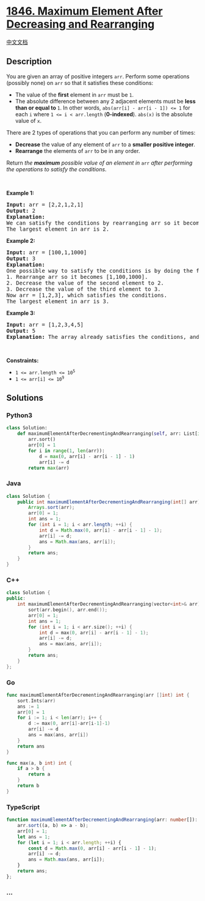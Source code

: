 # [1846. Maximum Element After Decreasing and Rearranging](https://leetcode.com/problems/maximum-element-after-decreasing-and-rearranging)

[中文文档](/solution/1800-1899/1846.Maximum%20Element%20After%20Decreasing%20and%20Rearranging/README.md)

## Description

<p>You are given an array of positive integers <code>arr</code>. Perform some operations (possibly none) on <code>arr</code> so that it satisfies these conditions:</p>

<ul>
	<li>The value of the <strong>first</strong> element in <code>arr</code> must be <code>1</code>.</li>
	<li>The absolute difference between any 2 adjacent elements must be <strong>less than or equal to </strong><code>1</code>. In other words, <code>abs(arr[i] - arr[i - 1]) &lt;= 1</code> for each <code>i</code> where <code>1 &lt;= i &lt; arr.length</code> (<strong>0-indexed</strong>). <code>abs(x)</code> is the absolute value of <code>x</code>.</li>
</ul>

<p>There are 2 types of operations that you can perform any number of times:</p>

<ul>
	<li><strong>Decrease</strong> the value of any element of <code>arr</code> to a <strong>smaller positive integer</strong>.</li>
	<li><strong>Rearrange</strong> the elements of <code>arr</code> to be in any order.</li>
</ul>

<p>Return <em>the <strong>maximum</strong> possible value of an element in </em><code>arr</code><em> after performing the operations to satisfy the conditions</em>.</p>

<p>&nbsp;</p>
<p><strong class="example">Example 1:</strong></p>

<pre>
<strong>Input:</strong> arr = [2,2,1,2,1]
<strong>Output:</strong> 2
<strong>Explanation:</strong> 
We can satisfy the conditions by rearranging arr so it becomes [1,2,2,2,1].
The largest element in arr is 2.
</pre>

<p><strong class="example">Example 2:</strong></p>

<pre>
<strong>Input:</strong> arr = [100,1,1000]
<strong>Output:</strong> 3
<strong>Explanation:</strong> 
One possible way to satisfy the conditions is by doing the following:
1. Rearrange arr so it becomes [1,100,1000].
2. Decrease the value of the second element to 2.
3. Decrease the value of the third element to 3.
Now arr = [1,2,3], which satisfies the conditions.
The largest element in arr is 3.
</pre>

<p><strong class="example">Example 3:</strong></p>

<pre>
<strong>Input:</strong> arr = [1,2,3,4,5]
<strong>Output:</strong> 5
<strong>Explanation:</strong> The array already satisfies the conditions, and the largest element is 5.
</pre>

<p>&nbsp;</p>
<p><strong>Constraints:</strong></p>

<ul>
	<li><code>1 &lt;= arr.length &lt;= 10<sup>5</sup></code></li>
	<li><code>1 &lt;= arr[i] &lt;= 10<sup>9</sup></code></li>
</ul>

## Solutions

<!-- tabs:start -->

### **Python3**

```python
class Solution:
    def maximumElementAfterDecrementingAndRearranging(self, arr: List[int]) -> int:
        arr.sort()
        arr[0] = 1
        for i in range(1, len(arr)):
            d = max(0, arr[i] - arr[i - 1] - 1)
            arr[i] -= d
        return max(arr)
```

### **Java**

```java
class Solution {
    public int maximumElementAfterDecrementingAndRearranging(int[] arr) {
        Arrays.sort(arr);
        arr[0] = 1;
        int ans = 1;
        for (int i = 1; i < arr.length; ++i) {
            int d = Math.max(0, arr[i] - arr[i - 1] - 1);
            arr[i] -= d;
            ans = Math.max(ans, arr[i]);
        }
        return ans;
    }
}
```

### **C++**

```cpp
class Solution {
public:
    int maximumElementAfterDecrementingAndRearranging(vector<int>& arr) {
        sort(arr.begin(), arr.end());
        arr[0] = 1;
        int ans = 1;
        for (int i = 1; i < arr.size(); ++i) {
            int d = max(0, arr[i] - arr[i - 1] - 1);
            arr[i] -= d;
            ans = max(ans, arr[i]);
        }
        return ans;
    }
};
```

### **Go**

```go
func maximumElementAfterDecrementingAndRearranging(arr []int) int {
	sort.Ints(arr)
	ans := 1
	arr[0] = 1
	for i := 1; i < len(arr); i++ {
		d := max(0, arr[i]-arr[i-1]-1)
		arr[i] -= d
		ans = max(ans, arr[i])
	}
	return ans
}

func max(a, b int) int {
	if a > b {
		return a
	}
	return b
}
```

### **TypeScript**

```ts
function maximumElementAfterDecrementingAndRearranging(arr: number[]): number {
    arr.sort((a, b) => a - b);
    arr[0] = 1;
    let ans = 1;
    for (let i = 1; i < arr.length; ++i) {
        const d = Math.max(0, arr[i] - arr[i - 1] - 1);
        arr[i] -= d;
        ans = Math.max(ans, arr[i]);
    }
    return ans;
};
```

### **...**

```

```

<!-- tabs:end -->
